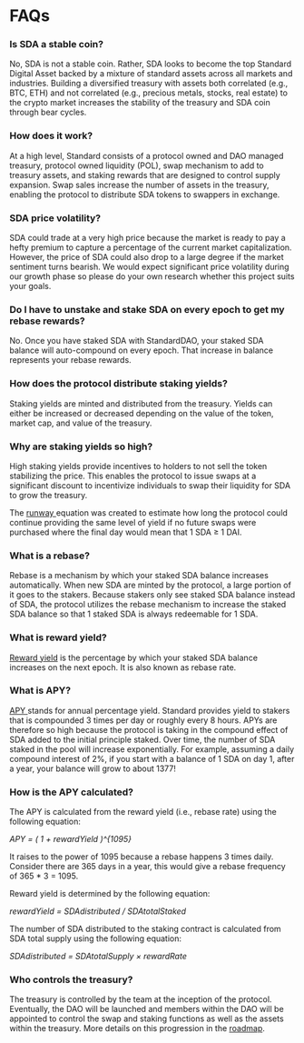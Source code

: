 # FAQs

### Is SDA a stable coin?&#x20;

No, SDA is not a stable coin. Rather, SDA looks to become the top Standard Digital Asset backed by a mixture of standard assets across all markets and industries. Building a diversified treasury with assets both correlated (e.g., BTC, ETH) and not correlated (e.g., precious metals, stocks, real estate) to the crypto market increases the stability of the treasury and SDA coin through bear cycles.&#x20;

### How does it work?&#x20;

At a high level, Standard consists of a protocol owned and DAO managed treasury, protocol owned liquidity (POL), swap mechanism to add to treasury assets, and staking rewards that are designed to control supply expansion. Swap sales increase the number of assets in the treasury, enabling the protocol to distribute SDA tokens to swappers in exchange.&#x20;

### SDA price volatility?&#x20;

SDA could trade at a very high price because the market is ready to pay a hefty premium to capture a percentage of the current market capitalization. However, the price of SDA could also drop to a large degree if the market sentiment turns bearish. We would expect significant price volatility during our growth phase so please do your own research whether this project suits your goals.&#x20;

### Do I have to unstake and stake SDA on every epoch to get my rebase rewards?&#x20;

No. Once you have staked SDA with StandardDAO, your staked SDA balance will auto-compound on every epoch. That increase in balance represents your rebase rewards.&#x20;

### How does the protocol distribute staking yields?&#x20;

Staking yields are minted and distributed from the treasury. Yields can either be increased or decreased depending on the value of the token, market cap, and value of the treasury.&#x20;

### Why are staking yields so high?&#x20;

High staking yields provide incentives to holders to not sell the token stabilizing the price. This enables the protocol to issue swaps at a significant discount to incentivize individuals to swap their liquidity for SDA to grow the treasury.

The [runway ](https://docs.standarddao.finance/protocol/definitions#runway)equation was created to estimate how long the protocol could continue providing the same level of yield if no future swaps were purchased where the final day would mean that 1 SDA ≥ 1 DAI.&#x20;

### What is a rebase?&#x20;

Rebase is a mechanism by which your staked SDA balance increases automatically. When new SDA are minted by the protocol, a large portion of it goes to the stakers. Because stakers only see staked SDA balance instead of SDA, the protocol utilizes the rebase mechanism to increase the staked SDA balance so that 1 staked SDA is always redeemable for 1 SDA.&#x20;

### What is reward yield?&#x20;

[Reward yield](https://docs.standarddao.finance/protocol/definitions#reward-yield) is the percentage by which your staked SDA balance increases on the next epoch. It is also known as rebase rate.&#x20;

### What is APY?&#x20;

[APY ](https://docs.standarddao.finance/protocol/definitions#apy)stands for annual percentage yield. Standard provides yield to stakers that is compounded 3 times per day or roughly every 8 hours. APYs are therefore so high because the protocol is taking in the compound effect of SDA added to the initial principle staked. Over time, the number of SDA staked in the pool will increase exponentially. For example, assuming a daily compound interest of 2%, if you start with a balance of 1 SDA on day 1, after a year, your balance will grow to about 1377!&#x20;

### How is the APY calculated?&#x20;

The APY is calculated from the reward yield (i.e., rebase rate) using the following equation:

_APY = ( 1 + rewardYield )^{1095}_

It raises to the power of 1095 because a rebase happens 3 times daily. Consider there are 365 days in a year, this would give a rebase frequency of 365 \* 3 = 1095.

Reward yield is determined by the following equation:

_rewardYield = SDAdistributed / SDAtotalStaked_

The number of SDA distributed to the staking contract is calculated from SDA total supply using the following equation:

_SDAdistributed = SDAtotalSupply × rewardRate_

### Who controls the treasury?

The treasury is controlled by the team at the inception of the protocol. Eventually, the DAO will be launched and members within the DAO will be appointed to control the swap and staking functions as well as the assets within the treasury. More details on this progression in the [roadmap](https://docs.standarddao.finance/partnerships-and-roadmap#roadmap).&#x20;
